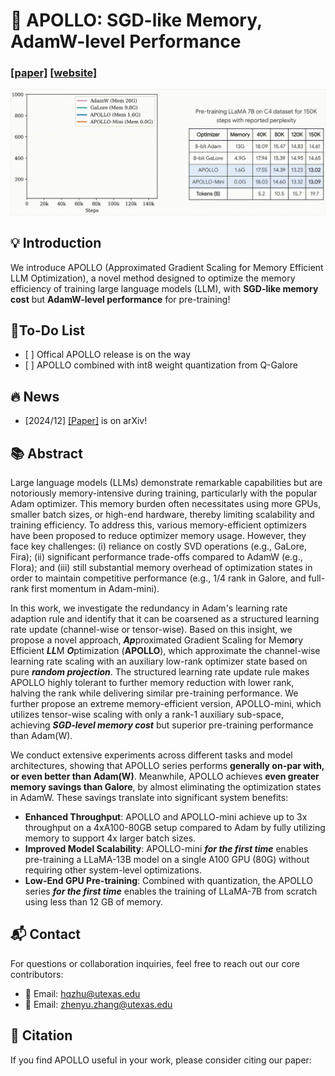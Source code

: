 # 🚀 APOLLO: SGD-like Memory, AdamW-level Performance

### [[paper]](https://arxiv.org/abs/2410.19313) [[website]](https://zhuhanqing.github.io/APOLLO/)

![hippo](docs/static/videos/apollo_demo.gif)

## 💡 Introduction
We introduce APOLLO (Approximated Gradient Scaling for Memory Efficient LLM Optimization), a novel method designed to optimize the memory efficiency of training large language models (LLM), with **SGD-like memory cost** but **AdamW-level performance** for pre-training!

## 💪To-Do List

- \[ \] Offical APOLLO release is on the way
- \[ \] APOLLO combined with int8 weight quantization from Q-Galore

## 🔥 News

- [2024/12] [[Paper]](https://arxiv.org/abs/2410.19313) is on arXiv!

## 📚 Abstract
Large language models (LLMs) demonstrate remarkable capabilities but are notoriously memory-intensive during training, particularly with the popular Adam optimizer. This memory burden often necessitates using more GPUs, smaller batch sizes, or high-end hardware, thereby limiting scalability and training efficiency. To address this, various memory-efficient optimizers have been proposed to reduce optimizer memory usage. However, they face key challenges: (i) reliance on costly SVD operations (e.g., GaLore, Fira); (ii) significant performance trade-offs compared to AdamW (e.g., Flora); and (iii) still substantial memory overhead of optimization states in order to maintain competitive performance (e.g., 1/4 rank in Galore, and full-rank first momentum in Adam-mini).

In this work, we investigate the redundancy in Adam's learning rate adaption rule and identify that it can be coarsened as a structured learning rate update (channel-wise or tensor-wise).
Based on this insight, we propose a novel approach, ***Ap***proximated Gradient Scaling for Mem***o***ry Efficient ***LL***M ***O***ptimization (**APOLLO**), which approximate the channel-wise learning rate scaling with an auxiliary low-rank optimizer state based on pure ***random projection***.
The structured learning rate update rule makes APOLLO highly tolerant to further memory reduction with lower rank, halving the rank while delivering similar pre-training performance.
We further propose an extreme memory-efficient version, APOLLO-mini, which utilizes tensor-wise scaling with only a rank-1 auxiliary sub-space, achieving ***SGD-level memory cost*** but superior pre-training performance than Adam(W).

We conduct extensive experiments across different tasks and model architectures, showing that APOLLO series performs **generally on-par with, or even better than Adam(W)**. Meanwhile, APOLLO  achieves **even greater memory savings than Galore**, by almost eliminating the optimization states in AdamW.
These savings translate into significant system benefits:
*  **Enhanced Throughput**: APOLLO and APOLLO-mini achieve up to 3x throughput on a 4xA100-80GB setup compared to Adam by fully utilizing memory to support 4x larger batch sizes.
* **Improved Model Scalability**: APOLLO-mini ***for the first time*** enables pre-training a LLaMA-13B model on a single A100 GPU (80G) without requiring other system-level optimizations.
* **Low-End GPU Pre-training**: Combined with quantization, the APOLLO series ***for the first time*** enables the training of LLaMA-7B from scratch using less than 12 GB of memory. 

## 📬 Contact

For questions or collaboration inquiries, feel free to reach out our core contributors:

- 📧 Email: [hqzhu@utexas.edu](mailto:hqzhu@utexas.edu)
- 📧 Email: [zhenyu.zhang@utexas.edu](mailto:zhenyu.zhang@utexas.edu)


## 📖 Citation

If you find APOLLO useful in your work, please consider citing our paper:

